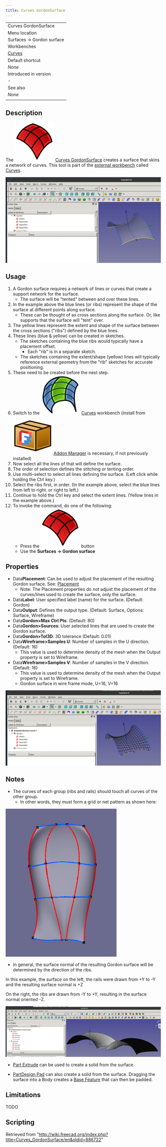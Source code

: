 ```yaml
---
title: Curves GordonSurface
---
```


|                                                |
| ---------------------------------------------- |
| Curves GordonSurface                           |
| Menu location                                  |
| Surfaces → Gordon surface                      |
| Workbenches                                    |
| [Curves](/Curves_Workbench "Curves Workbench") |
| Default shortcut                               |
| _None_                                         |
| Introduced in version                          |
| -                                              |
| See also                                       |
| _None_                                         |
|                                                |

## Description

The ![](/src/assets/images/Curves_GordonSurface.svg) [Curves GordonSurface](/Curves_GordonSurface "Curves GordonSurface") creates a surface that skins a network of curves. This tool is part of the [external workbench](/External_workbenches "External workbenches") called [Curves](/Curves_Workbench "Curves Workbench").

![](/src/assets/images/GordonSurf-1.png)

## Usage

1. A Gordon surface requires a network of lines or curves that create a support network for the surface.
   - The surface will be "tented" between and over these lines.
2. In the example above the blue lines (or ribs) represent the shape of the surface at different points along surface.
   - These can be thought of as cross sections along the surface. Or, like supports that the surface will "tent" over.
3. The yellow lines represent the extent and shape of the surface between the cross sections ("ribs") defined by the blue lines.
4. These lines (blue & yellow) can be created in sketches.
   - The sketches containing the blue ribs would typically have a placement offset.
     - Each "rib" is in a separate sketch.
   - The sketches containing the extent/shape (yellow) lines will typically reference external geometry from the "rib" sketches for accurate positioning.
5. These need to be created before the next step.
6. Switch to the ![](/src/assets/images/Curves_workbench_icon.svg) [Curves](/Curves_Workbench "Curves Workbench") workbench (install from ![](/src/assets/images/Std_AddonMgr.svg) [Addon Manager](/Std_AddonMgr "Std AddonMgr") is necessary, if not previously installed)
7. Now select all the lines of that will define the surface.
8. The order of selection defines the stitching or tenting order.
9. Use multi-select to select all lines defining the surface. (Left click while holding the Ctrl key.)
10. Select the ribs first, in order. (In the example above, select the blue lines from left to right. or right to left.)
11. Continue to hold the Ctrl key and select the extent lines. (Yellow lines in the example above.)
12. To invoke the command, do one of the following:
    - Press the ![](/src/assets/images/Curves_GordonSurface.svg) button
    - Use the **Surfaces → Gordon surface**

## Properties

- Data**Placement**: Can be used to adjust the placement of the resulting Gordon surface. See: [Placement](/Placement "Placement")
  - Note: The Placement properties do not adjust the placement of the curves/lines used to create the surface, only the surface.
- Data**Label**: User specified label (name) for the surface. (Default: Gordon)
- Data**Output**: Defines the output type. (Default: Surface, Options: Surface, Wireframe)
- Data**Gordon>Max Ctrl Pts**: (Default: 80)
- Data**Gordon>Sources**: User selected lines that are used to create the Gordon surface.
- Data**Gordon>Tol3D**: 3D tolerance (Default: 0.01)
- Data**Wireframe>Samples U**: Number of samples in the U direction. (Default: 16)
  - This value is used to determine density of the mesh when the Output property is set to Wireframe.
- Data**Wireframe>Samples V**: Number of samples in the V direction. (Default: 16)
  - This value is used to determine density of the mesh when the Output property is set to Wireframe.
  - Gordon surface in wire frame mode, U=16, V=16

![](/src/assets/images/GordonSurf-wireframe.png)

## Notes

- The curves of each group (ribs and rails) should touch all curves of the other group.
  - In other words, they must form a grid or net pattern as shown here:

![](/src/assets/images/Grid.png)

- In general, the surface normal of the resulting Gordon surface will be determined by the direction of the ribs.

In this example, the surface on the left, the rails were drawn from +Y to -Y and the resulting surface normal is +Z

On the right, the ribs are drawn from -Y to +Y, resulting in the surface normal oriented -Z.

![](/src/assets/images/Normals_shown.png)

- [Part Extrude](/Part_Extrude "Part Extrude") can be used to create a solid from the surface.

- [PartDesign Pad](/PartDesign_Pad "PartDesign Pad") can also create a solid from the surface. Dragging the surface into a Body creates a [Base Feature](/PartDesign_Body#Base_Feature "PartDesign Body") that can then be padded.

## Limitations

TODO

## Scripting

Retrieved from "<http://wiki.freecad.org/index.php?title=Curves_GordonSurface/en&oldid=886722>"
